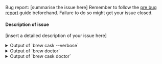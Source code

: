 Bug report: [summarise the issue here]
Remember to follow the [pre bug report](https://github.com/caskroom/homebrew-cask/blob/master/doc/reporting_bugs/pre_bug_report.md) guide beforehand. Failure to do so might get your issue closed.

#### Description of issue

[insert a detailed description of your issue here]

<details><summary>Output of `brew cask <command> --verbose`</summary>

```
[paste output here]
```
</details>

<details><summary>Output of `brew doctor`</summary>

```
[paste output here]
```
</details>

<details><summary>Output of `brew cask doctor`</summary>

```
[paste output here]
```
</details>
